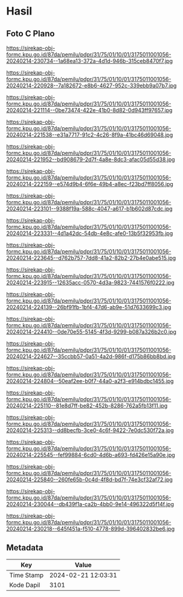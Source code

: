 # Hasil

## Foto C Plano

https://sirekap-obj-formc.kpu.go.id/87da/pemilu/pdpr/31/75/01/10/01/3175011001056-20240214-230734--1a68ea13-372a-4d1d-946b-315ceb8470f7.jpg

https://sirekap-obj-formc.kpu.go.id/87da/pemilu/pdpr/31/75/01/10/01/3175011001056-20240214-220928--7a182672-e8b6-4627-952c-339ebb9a07b7.jpg

https://sirekap-obj-formc.kpu.go.id/87da/pemilu/pdpr/31/75/01/10/01/3175011001056-20240214-221114--0be73474-422e-41b0-8d82-0d943ff97657.jpg

https://sirekap-obj-formc.kpu.go.id/87da/pemilu/pdpr/31/75/01/10/01/3175011001056-20240214-221538--e31a7717-91c2-4c26-8f9a-41bc46d69048.jpg

https://sirekap-obj-formc.kpu.go.id/87da/pemilu/pdpr/31/75/01/10/01/3175011001056-20240214-221952--bd908679-2d7f-4a8e-8dc3-afac05d55d38.jpg

https://sirekap-obj-formc.kpu.go.id/87da/pemilu/pdpr/31/75/01/10/01/3175011001056-20240214-222159--e574d9b4-6f6e-49b4-a8ec-f23bd7ff8056.jpg

https://sirekap-obj-formc.kpu.go.id/87da/pemilu/pdpr/31/75/01/10/01/3175011001056-20240214-223101--9388f19a-588c-4047-a617-b1b602d87cdc.jpg

https://sirekap-obj-formc.kpu.go.id/87da/pemilu/pdpr/31/75/01/10/01/3175011001056-20240214-223331--4d1a42dc-54db-4e8c-afe0-13b5f32953fb.jpg

https://sirekap-obj-formc.kpu.go.id/87da/pemilu/pdpr/31/75/01/10/01/3175011001056-20240214-223645--d762b757-7dd8-41a2-82b2-27b4e0abe515.jpg

https://sirekap-obj-formc.kpu.go.id/87da/pemilu/pdpr/31/75/01/10/01/3175011001056-20240214-223915--12635acc-0570-4d3a-9823-7441576f0222.jpg

https://sirekap-obj-formc.kpu.go.id/87da/pemilu/pdpr/31/75/01/10/01/3175011001056-20240214-224139--26bf91fb-1bf4-47d6-ab9e-51d7633699c3.jpg

https://sirekap-obj-formc.kpu.go.id/87da/pemilu/pdpr/31/75/01/10/01/3175011001056-20240214-224410--0de70e55-5145-4f3d-9299-b087a326b2c0.jpg

https://sirekap-obj-formc.kpu.go.id/87da/pemilu/pdpr/31/75/01/10/01/3175011001056-20240214-224627--35ccbb57-0a51-4a2d-986f-d175b86bb8bd.jpg

https://sirekap-obj-formc.kpu.go.id/87da/pemilu/pdpr/31/75/01/10/01/3175011001056-20240214-224804--50eaf2ee-b0f7-44a0-a2f3-e914bdbc1455.jpg

https://sirekap-obj-formc.kpu.go.id/87da/pemilu/pdpr/31/75/01/10/01/3175011001056-20240214-225110--81e8d7ff-be82-452b-8286-762a5fb13f11.jpg

https://sirekap-obj-formc.kpu.go.id/87da/pemilu/pdpr/31/75/01/10/01/3175011001056-20240214-225313--dd8becfb-3ce0-4c6f-9422-7e0dc530f72a.jpg

https://sirekap-obj-formc.kpu.go.id/87da/pemilu/pdpr/31/75/01/10/01/3175011001056-20240214-225545--fef99884-6cd0-4d6b-a693-fd426e15a90e.jpg

https://sirekap-obj-formc.kpu.go.id/87da/pemilu/pdpr/31/75/01/10/01/3175011001056-20240214-225840--260fe65b-0c4d-4f8d-bd7f-74e3cf32af72.jpg

https://sirekap-obj-formc.kpu.go.id/87da/pemilu/pdpr/31/75/01/10/01/3175011001056-20240214-230044--db439f1a-ca2b-4bb0-9e14-496322d5f14f.jpg

https://sirekap-obj-formc.kpu.go.id/87da/pemilu/pdpr/31/75/01/10/01/3175011001056-20240214-230218--645f451a-f510-4778-899d-396402832be6.jpg


## Metadata

| Key        | Value               |
| ---------- | ------------------- |
| Time Stamp | 2024-02-21 12:03:31 |
| Kode Dapil | 3101                |



